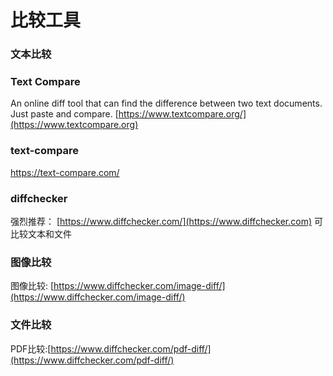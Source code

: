 # 比较工具

### 文本比较

### Text Compare

An online diff tool that can find the difference between two text documents. Just paste and compare.
[https://www.textcompare.org/](https://www.textcompare.org)

### text-compare

https://text-compare.com/

### diffchecker

强烈推荐： [https://www.diffchecker.com/](https://www.diffchecker.com) 可比较文本和文件

### 图像比较

图像比较: [https://www.diffchecker.com/image-diff/](https://www.diffchecker.com/image-diff/)

### 文件比较

PDF比较:[https://www.diffchecker.com/pdf-diff/](https://www.diffchecker.com/pdf-diff/)
